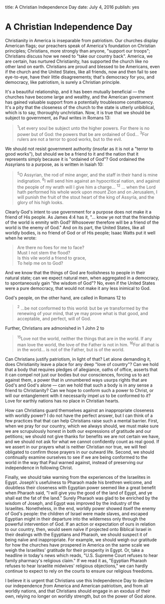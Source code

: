 title: A Christian Independence Day
date: July 4, 2016
publish: yes
<!-- Post Markdown begins here -->

A Christian Independence Day
======================================================================

Christianity in America is inseparable from patriotism.  Our churches
display American flags; our preachers speak of America's foundation on
Christian principles; Christians, more strongly than anyone, "support
our troops"; Christians discuss how we need to "take our country
back".  America, we are certain, has nurtured Christianity, has
supported the church like no other land on earth.  Christians are
proud and blessed to be Americans, even if the church and the United
States, like all friends, now and then fail to see eye-to-eye, have
their little disagreements; that's democracy for you, and democracy,
like patriotism, is surely a Christian principle.

It's a beautiful relationship, and it has been mutually beneficial —
the churches have become large and wealthy, and the American
government has gained valuable support from a potentially troublesome
constituency.  It's a pity that the closeness of the church to the
state is utterly unbiblical, which is to say, thoroughly unchristian.
Now, it is true that we should be subject to government, as Paul
writes in Romans 13:

>  <sup>1</sup>Let every soul be subject unto the higher powers.  For
>  there is no power but of God: the powers that be are ordained of
>  God… <sup>3</sup>For rulers are not a terror to good works, but to
>  the evil.

We should not resist government authority (insofar as it is not a
"terror to good works"), but should we be a friend to it and the
nation that it represents simply because it is "ordained of God"?  God
ordained the Assyrians to a purpose, as is written in Isaiah 10:

>  <sup>5</sup>O Assyrian, the rod of mine anger, and the staff in
>  their hand is mine indignation.  <sup>6</sup>I will send him
>  against an hypocritical nation, and against the people of my wrath
>  will I give him a charge… <sup>12</sup> … when the Lord hath
>  performed his whole work upon mount Zion and on Jerusalem, I will
>  punish the fruit of the stout heart of the king of Assyria, and the
>  glory of his high looks.

Clearly God's intent to use government for a purpose does not make it
a friend of His people.  As James 4:4 has it, "… know ye not that the
friendship of the world is enmity with God?  Whosoever therefore will
be a friend of the world is the enemy of God."  And on its part, the
United States, like all worldly bodies, is no friend of God or of His
people; Isaac Watts put it well when he wrote:

>  Are there no foes for me to face?  
>  Must I not stem the flood?  
>  Is this vile world a friend to grace,  
>  To help me on to God?

And we know that the things of God are foolishness to people in their
natural state; can we expect natural men, when aggregated in a
democracy, to spontaneously gain "the wisdom of God"?  No, even if the
United States were a pure democracy, that would not make it any less
inimical to God.

God's people, on the other hand, are called in Romans 12 to

>  <sup>2</sup> …be not conformed to this world: but be ye transformed
>  by the renewing of your mind, that ye may prove what is that good,
>  and acceptable, and perfect, will of God.

Further, Christians are admonished in 1 John 2 to

>  <sup>15</sup>Love not the world, neither the things that are in the
>  world.  If any man love the world, the love of the Father is not in
>  him.  <sup>16</sup>For all that is in the world… is not of the
>  Father, but is of the world.

Can Christians justify patriotism, in light of that?  Let alone
demanding it, does Christianity leave a place for any deep "love of
country"?  Can we hold that a body that requires pledges of
allegiance, oaths of office, asserts that it can compel not just our
bodies but our consciences, forcing us to act against them, a power
that in unnumbered ways usurps rights that are God's and God's alone —
can we hold that such a body is in any sense a friend to Christianity?
Can we hope to conform such a power to Christ, or will our
entanglement with it necessarily impel _us_ to be conformed to _it_?
Love for earthly nations has no place in Christian hearts.

How can Christians guard themselves against an inappropriate closeness
with worldly power?  I do not have the perfect answer, but I can think
of a few practices that that can help Christians raise such a mental
barrier.  First, when we pray for our country, which we always should,
we must make sure we are scrupulously honest in both our expressions
of gratitude and our petitions; we should not give thanks for benefits
we are not certain we have, and we should not ask for what we cannot
confidently count as real good.  If we assert in our prayers what is
neither Christian nor true, we will feel obligated to confirm those
prayers in our outward life.  Second, we should continually examine
ourselves to see if we are being conformed to the world in the way
that Paul warned against, instead of preserving our independence in
following Christ.

Finally, we should take warning from the experiences of the Israelites
in Egypt.  Joseph's usefulness to Pharaoh made his brethren welcome,
and doubtless their closeness with Egyptian power seemed like a great
benefit when Pharaoh said, "I will give you the good of the land of
Egypt, and ye shall eat the fat of the land."  Surely Pharaoh was glad
to be enriched by the wisdom of Joseph, and Egypt was improved by the
industry of the Israelites.  Nonetheless, in the end, worldly power
showed itself the enemy of God's people: the children of Israel were
made slaves, and escaped Egyptian might in their departure into the
wilderness only through the powerful intervention of God.  If an
action or expectation of ours in relation to our country, then, would
seem naïve if projected onto Biblical Israel in their dealings with
the Egyptians and Pharaoh, we should suspect it of being naïve and
inappropriate.  For example, we should weigh our gratitude for how the
churches have prospered in America on the same scale we weigh the
Israelites' gratitude for their prosperity in Egypt.  Or, take a
headline in today's news which reads, "U.S. Supreme Court refuses to
hear family pharmacy's religious claim."  If we read it as, "Egyptian
Pharaoh refuses to hear Israelite midwives' religious objections," we
can hardly continue to expect to rely on the courts to ensure our
religious freedoms.

I believe it is urgent that Christians use this Independence Day to
declare our independence _from_ America and American patriotism, and
from all worldly nations, and that Christians should engage in an
exodus of their own, relying no longer on worldly strength, but on the
power of God alone.
